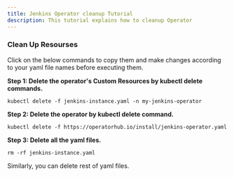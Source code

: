 ```yaml
---
title: Jenkins Operator cleanup Tutorial
description: This tutorial explains how to cleanup Operator
---
```



### Clean Up Resourses

Click on the below commands to copy them and make changes according to your yaml file names before executing them.

**Step 1: Delete the operator's Custom Resources by kubectl delete commands.**

 ```copycommand
 kubectl delete -f jenkins-instance.yaml -n my-jenkins-operator
 ```

**Step 2: Delete the operator by kubectl delete command.**

 ```copycommand
 kubectl delete -f https://operatorhub.io/install/jenkins-operator.yaml
 ```

**Step 3: Delete all the yaml files.**

  ```copycommand
  rm -rf jenkins-instance.yaml
  ```

  Similarly, you can delete rest of yaml files.

